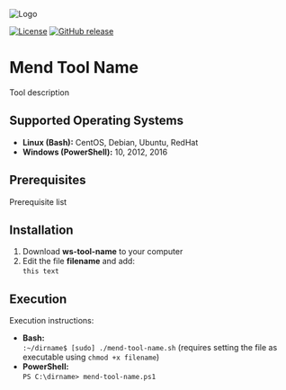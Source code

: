 ![Logo](https://resources.mend.io/mend-sig/logo/mend-dark-logo-horizontal.png)  

[![License](https://img.shields.io/badge/License-Apache%202.0-yellowgreen.svg)](https://opensource.org/licenses/Apache-2.0)
[![GitHub release](https://img.shields.io/github/release/mend-toolkit/mend-template.svg)](https://github.com/mend-toolkit/mend-template/releases/latest)  

# Mend Tool Name
Tool description  

## Supported Operating Systems
- **Linux (Bash):**	CentOS, Debian, Ubuntu, RedHat
- **Windows (PowerShell):**	10, 2012, 2016

## Prerequisites
Prerequisite list  

## Installation
1. Download **ws-tool-name** to your computer
1. Edit the file **filename** and add:  
    `this text`  

## Execution
Execution instructions:  
  - **Bash:**  
  `:~/dirname$ [sudo] ./mend-tool-name.sh` (requires setting the file as executable using `chmod +x filename`)  
  - **PowerShell:**  
  `PS C:\dirname> mend-tool-name.ps1`  
  

